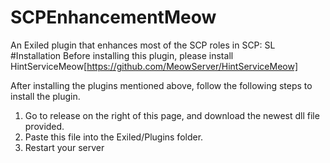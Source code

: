 # SCPEnhancementMeow
 An Exiled plugin that enhances most of the SCP roles in SCP: SL
#Installation
 Before installing this plugin, please install HintServiceMeow[https://github.com/MeowServer/HintServiceMeow]
     
 After installing the plugins mentioned above, follow the following steps to install the plugin.
 1.	Go to release on the right of this page, and download the newest dll file provided.
 2.	Paste this file into the Exiled/Plugins folder.
 3.	Restart your server
